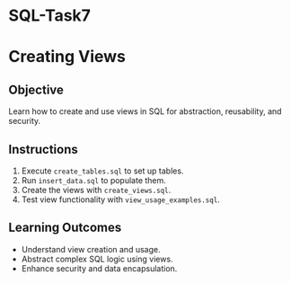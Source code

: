 # SQL-Task7
# Creating Views
## Objective
Learn how to create and use views in SQL for abstraction, reusability, and security.
## Instructions
1. Execute `create_tables.sql` to set up tables.
2. Run `insert_data.sql` to populate them.
3. Create the views with `create_views.sql`.
4. Test view functionality with `view_usage_examples.sql`.
## Learning Outcomes
- Understand view creation and usage.
- Abstract complex SQL logic using views.
- Enhance security and data encapsulation.

